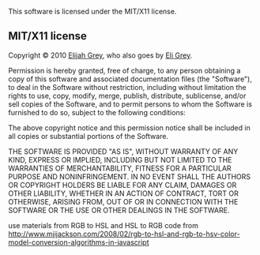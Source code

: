 This software is licensed under the MIT/X11 license.

MIT/X11 license
---------------

Copyright &copy; 2010 [Elijah Grey][1], who also goes by [Eli Grey][1].

Permission is hereby granted, free of charge, to any person
obtaining a copy of this software and associated documentation
files (the "Software"), to deal in the Software without
restriction, including without limitation the rights to use,
copy, modify, merge, publish, distribute, sublicense, and/or sell
copies of the Software, and to permit persons to whom the
Software is furnished to do so, subject to the following
conditions:

The above copyright notice and this permission notice shall be
included in all copies or substantial portions of the Software.

THE SOFTWARE IS PROVIDED "AS IS", WITHOUT WARRANTY OF ANY KIND,
EXPRESS OR IMPLIED, INCLUDING BUT NOT LIMITED TO THE WARRANTIES
OF MERCHANTABILITY, FITNESS FOR A PARTICULAR PURPOSE AND
NONINFRINGEMENT. IN NO EVENT SHALL THE AUTHORS OR COPYRIGHT
HOLDERS BE LIABLE FOR ANY CLAIM, DAMAGES OR OTHER LIABILITY,
WHETHER IN AN ACTION OF CONTRACT, TORT OR OTHERWISE, ARISING
FROM, OUT OF OR IN CONNECTION WITH THE SOFTWARE OR THE USE OR
OTHER DEALINGS IN THE SOFTWARE.

use materials from
RGB to HSL and HSL to RGB code from
http://www.mjijackson.com/2008/02/rgb-to-hsl-and-rgb-to-hsv-color-model-conversion-algorithms-in-javascript

  [1]: http://eligrey.com
  [2]: pavel.power@gmail.com
